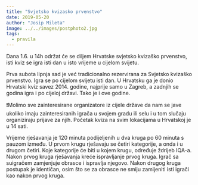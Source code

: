 ```yaml
---
title: "Svjetsko kvizasko prvenstvo"
date: 2019-05-20
author: "Josip Mileta"
image: ../../images/postphoto2.jpg
tags:
  - pravila
---
```


Dana 1.6. u 14h održat će se diljem Hrvatske svjetsko kvizaško prvenstvo, isti kviz se igra isti dan u isto vrijeme u cijelom svijetu.

Prva subota lipnja sad je već tradicionalno rezervirana za Svjetsko kvizaško prvenstvo. Igra se po cijelom svijetu isti dan. U Hrvatsku ga je donio Hrvatski kviz savez 2014. godine, najprije samo u Zagreb, a zadnjih se godina igra i po cijeloj državi. Tako je i ove godine.

❗Molimo sve zainteresirane organizatore iz cijele države da nam se jave ukoliko imaju zainteresiranih igrača u svojem gradu ili selu i u tom slučaju organiziraju prijave za njih. Početak kviza na svim lokacijama u Hrvatskoj je u 14 sati.

Vrijeme rješavanja je 120 minuta podijeljenih u dva kruga po 60 minuta s pauzom između. U prvom krugu rješavaju se četiri kategorije, a onda i u drugom četiri. Koje kategorije će biti u kojem krugu, određuje ždrijeb IQA-a. Nakon prvog kruga rješavanja kreće ispravljanje prvog kruga. Igrač sa suigračem zamjenjuje obrasce i ispravlja njegovo. Nakon drugog kruga postupak je identičan, osim što se za obrasce ne smiju zamijeniti isti igrači kao nakon prvog kruga.
